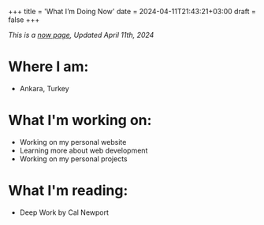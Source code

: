 +++
title = 'What I’m Doing Now'
date = 2024-04-11T21:43:21+03:00
draft = false
+++

*This is a [now page](https://nownownow.com/about), Updated April 11th, 2024*

# Where I am:
  - Ankara, Turkey

# What I'm working on:
  - Working on my personal website
  - Learning more about web development
  - Working on my personal projects

# What I'm reading:
  - Deep Work by Cal Newport

